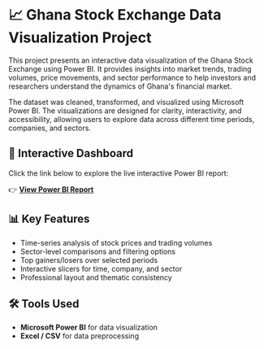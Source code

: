 
# 📈 Ghana Stock Exchange Data Visualization Project

This project presents an interactive data visualization of the Ghana Stock Exchange using Power BI. It provides insights into market trends, trading volumes, price movements, and sector performance to help investors and researchers understand the dynamics of Ghana's financial market.

The dataset was cleaned, transformed, and visualized using Microsoft Power BI. The visualizations are designed for clarity, interactivity, and accessibility, allowing users to explore data across different time periods, companies, and sectors.

## 🔗 Interactive Dashboard

Click the link below to explore the live interactive Power BI report:

👉 [**View Power BI Report**](https://app.powerbi.com/view?r=eyJrIjoiMTExMTU1MzAtOGQ0MC00NTRlLTllMWQtYjg1OTE1Y2UyNTFlIiwidCI6IjIzMDc4NDU4LTQxYzgtNGFkMy05YjU0LWEwMGUzODVjYjRkNSJ9)

## 📊 Key Features

- Time-series analysis of stock prices and trading volumes  
- Sector-level comparisons and filtering options  
- Top gainers/losers over selected periods  
- Interactive slicers for time, company, and sector  
- Professional layout and thematic consistency

## 🛠️ Tools Used

- **Microsoft Power BI** for data visualization  
- **Excel / CSV** for data preprocessing  






